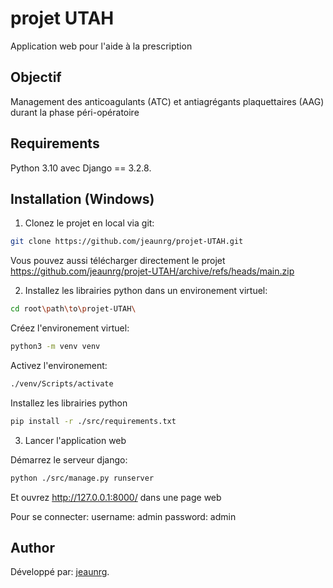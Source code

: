 # projet UTAH
Application web pour l'aide à la prescription

## Objectif
Management des anticoagulants (ATC) et antiagrégants plaquettaires (AAG) durant la phase péri-opératoire

## Requirements
Python 3.10 avec Django == 3.2.8.

## Installation (Windows)

1. Clonez le projet en local via git:


```bash
git clone https://github.com/jeaunrg/projet-UTAH.git
```

  Vous pouvez aussi télécharger directement le projet https://github.com/jeaunrg/projet-UTAH/archive/refs/heads/main.zip


2. Installez les librairies python dans un environement virtuel:

```bash
cd root\path\to\projet-UTAH\
```

Créez l'environement virtuel:

```bash
python3 -m venv venv
```

Activez l'environement:

```bash
./venv/Scripts/activate
```

Installez les librairies python

```bash
pip install -r ./src/requirements.txt
```

3. Lancer l'application web

Démarrez le serveur django:

```bash
python ./src/manage.py runserver
```

Et ouvrez http://127.0.0.1:8000/ dans une page web

Pour se connecter:
username: admin
password: admin





## Author
Développé par: [jeaunrg](https://github.com/jeaunrg).
